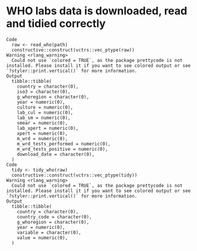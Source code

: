 # WHO labs data is downloaded, read and tidied correctly

    Code
      raw <- read_who(path)
      constructive::construct(vctrs::vec_ptype(raw))
    Warning <rlang_warning>
      Could not use `colored = TRUE`, as the package prettycode is not installed. Please install it if you want to see colored output or see `?styler::print.vertical()` for more information.
    Output
      tibble::tibble(
        country = character(0),
        iso3 = character(0),
        g_whoregion = character(0),
        year = numeric(0),
        culture = numeric(0),
        lab_cul = numeric(0),
        lab_sm = numeric(0),
        smear = numeric(0),
        lab_xpert = numeric(0),
        xpert = numeric(0),
        m_wrd = numeric(0),
        m_wrd_tests_performed = numeric(0),
        m_wrd_tests_positive = numeric(0),
        download_date = character(0),
      )
    Code
      tidy <- tidy_who(raw)
      constructive::construct(vctrs::vec_ptype(tidy))
    Warning <rlang_warning>
      Could not use `colored = TRUE`, as the package prettycode is not installed. Please install it if you want to see colored output or see `?styler::print.vertical()` for more information.
    Output
      tibble::tibble(
        country = character(0),
        country_code = character(0),
        g_whoregion = character(0),
        year = numeric(0),
        variable = character(0),
        value = numeric(0),
      )


